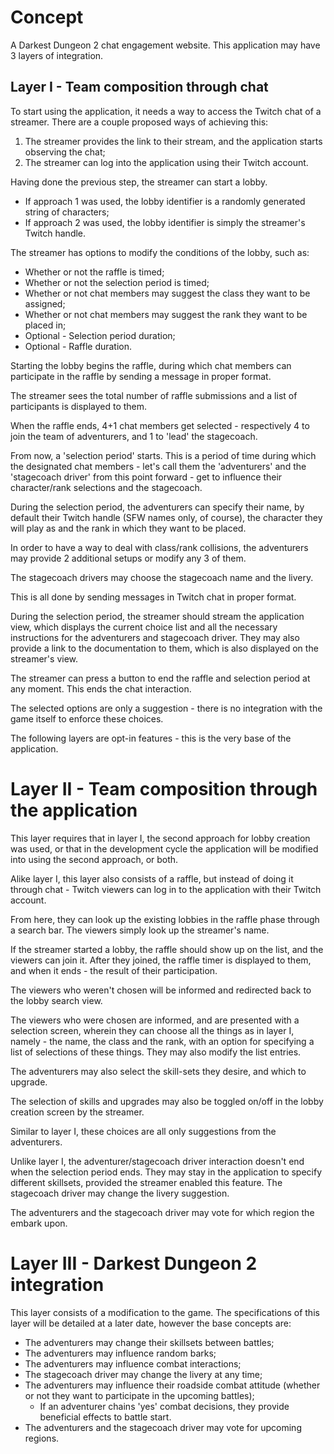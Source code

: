# Concept
A Darkest Dungeon 2 chat engagement website. This application may have 3 layers of integration.

## Layer I - Team composition through chat
To start using the application, it needs a way to access the Twitch chat of a streamer. There are a couple proposed ways of achieving this:
1. The streamer provides the link to their stream, and the application starts observing the chat;
2. The streamer can log into the application using their Twitch account.

Having done the previous step, the streamer can start a lobby.
- If approach 1 was used, the lobby identifier is a randomly generated string of characters;
- If approach 2 was used, the lobby identifier is simply the streamer's Twitch handle.

The streamer has options to modify the conditions of the lobby, such as:
- Whether or not the raffle is timed;
- Whether or not the selection period is timed;
- Whether or not chat members may suggest the class they want to be assigned;
- Whether or not chat members may suggest the rank they want to be placed in;
- Optional - Selection period duration;
- Optional - Raffle duration.

Starting the lobby begins the raffle, during which chat members can participate in the raffle by sending a message in proper format.

The streamer sees the total number of raffle submissions and a list of participants is displayed to them.

When the raffle ends, 4+1 chat members get selected - respectively 4 to join the team of adventurers, and 1 to 'lead' the stagecoach.

From now, a 'selection period' starts. This is a period of time during which the designated chat members - let's call them the 'adventurers' and the 'stagecoach driver' from this point forward - get to influence their character/rank selections and the stagecoach.

During the selection period, the adventurers can specify their name, by default their Twitch handle (SFW names only, of course), the character they will play as and the rank in which they want to be placed.

In order to have a way to deal with class/rank collisions, the adventurers may provide 2 additional setups or modify any 3 of them.

The stagecoach drivers may choose the stagecoach name and the livery.

This is all done by sending messages in Twitch chat in proper format.

During the selection period, the streamer should stream the application view, which displays the current choice list and all the necessary instructions for the adventurers and stagecoach driver. They may also provide a link to the documentation to them, which is also displayed on the streamer's view.

The streamer can press a button to end the raffle and selection period at any moment. This ends the chat interaction.

The selected options are only a suggestion - there is no integration with the game itself to enforce these choices.

The following layers are opt-in features - this is the very base of the application.

# Layer II - Team composition through the application

This layer requires that in layer I, the second approach for lobby creation was used, or that in the development cycle the application will be modified into using the second approach, or both.

Alike layer I, this layer also consists of a raffle, but instead of doing it through chat - Twitch viewers can log in to the application with their Twitch account.

From here, they can look up the existing lobbies in the raffle phase through a search bar. The viewers simply look up the streamer's name.

If the streamer started a lobby, the raffle should show up on the list, and the viewers can join it. After they joined, the raffle timer is displayed to them, and when it ends - the result of their participation.

The viewers who weren't chosen will be informed and redirected back to the lobby search view.

The viewers who were chosen are informed, and are presented with a selection screen, wherein they can choose all the things as in layer I, namely - the name, the class and the rank, with an option for specifying a list of selections of these things. They may also modify the list entries.

The adventurers may also select the skill-sets they desire, and which to upgrade.

The selection of skills and upgrades may also be toggled on/off in the lobby creation screen by the streamer.

Similar to layer I, these choices are all only suggestions from the adventurers.

Unlike layer I, the adventurer/stagecoach driver interaction doesn't end when the selection period ends. They may stay in the application to specify different skillsets, provided the streamer enabled this feature. The stagecoach driver may change the livery suggestion.

The adventurers and the stagecoach driver may vote for which region the embark upon.

# Layer III - Darkest Dungeon 2 integration

This layer consists of a modification to the game. The specifications of this layer will be detailed at a later date, however the base concepts are:
- The adventurers may change their skillsets between battles;
- The adventurers may influence random barks;
- The adventurers may influence combat interactions;
- The stagecoach driver may change the livery at any time;
- The adventurers may influence their roadside combat attitude (whether or not they want to participate in the upcoming battles);
  - If an adventurer chains 'yes' combat decisions, they provide beneficial effects to battle start.
- The adventurers and the stagecoach driver may vote for upcoming regions.
